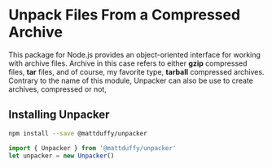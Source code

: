 # Unpack Files From a Compressed Archive

This package for Node.js provides an object-oriented interface for working with archive files.  Archive in this case refers to either **gzip** compressed files, **tar** files, and of course, my favorite type,  **tarball** compressed archives.  Contrary to the name of this module, Unpacker can also be use to create archives, compressed or not, 

## Installing Unpacker


```bash
npm install --save @mattduffy/unpacker
```

```javascript
import { Unpacker } from '@mattduffy/unpacker'
let unpacker = new Unpacker()
```


